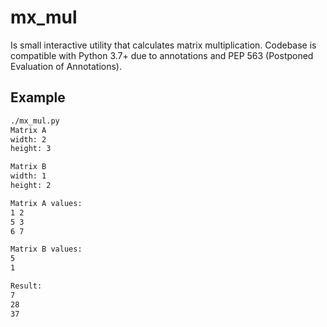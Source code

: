 # mx_mul

Is small interactive utility that calculates matrix multiplication.
Codebase is compatible with Python 3.7+ due to annotations and PEP 563 (Postponed Evaluation of Annotations).

## Example
```bash
./mx_mul.py
Matrix A
width: 2
height: 3

Matrix B
width: 1
height: 2

Matrix A values:
1 2
5 3
6 7

Matrix B values:
5
1

Result:
7
28
37
```

